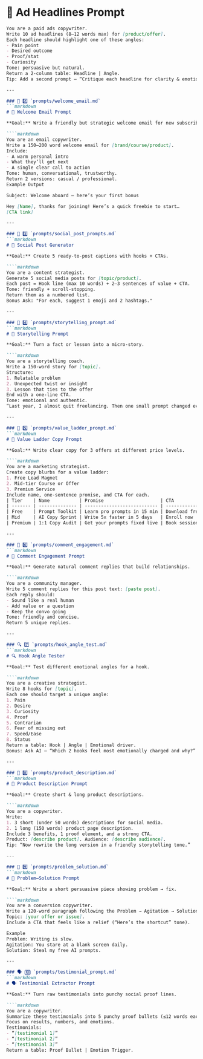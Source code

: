# 🧲 Ad Headlines Prompt

````markdown
You are a paid ads copywriter.
Write 10 ad headlines (8–12 words max) for [product/offer].
Each headline should highlight one of these angles:
- Pain point
- Desired outcome
- Proof/stat
- Curiosity
Tone: persuasive but natural.
Return a 2-column table: Headline | Angle.
Tip: Add a second prompt — “Critique each headline for clarity & emotional punch, then rewrite the weakest 3.”

---

### 💌 2️⃣ `prompts/welcome_email.md`
```markdown
# 💌 Welcome Email Prompt

**Goal:** Write a friendly but strategic welcome email for new subscribers.

````markdown
You are an email copywriter.
Write a 150–200 word welcome email for [brand/course/product].
Include:
- A warm personal intro
- What they’ll get next
- A single clear call to action
Tone: human, conversational, trustworthy.
Return 2 versions: casual / professional.
Example Output

Subject: Welcome aboard — here’s your first bonus

Hey [Name], thanks for joining! Here’s a quick freebie to start…
[CTA link]

---

### 📢 3️⃣ `prompts/social_post_prompts.md`
```markdown
# 📢 Social Post Generator

**Goal:** Create 5 ready-to-post captions with hooks + CTAs.

````markdown
You are a content strategist.
Generate 5 social media posts for [topic/product].
Each post = Hook line (max 10 words) + 2–3 sentences of value + CTA.
Tone: friendly + scroll-stopping.
Return them as a numbered list.
Bonus Ask: "For each, suggest 1 emoji and 2 hashtags."

---

### 🧠 4️⃣ `prompts/storytelling_prompt.md`
```markdown
# 🧠 Storytelling Prompt

**Goal:** Turn a fact or lesson into a micro-story.

````markdown
You are a storytelling coach.
Write a 150-word story for [topic].
Structure:
1. Relatable problem
2. Unexpected twist or insight
3. Lesson that ties to the offer
End with a one-line CTA.
Tone: emotional and authentic.
“Last year, I almost quit freelancing. Then one small prompt changed everything…”

---

### 🧮 5️⃣ `prompts/value_ladder_prompt.md`
```markdown
# 🧮 Value Ladder Copy Prompt

**Goal:** Write clear copy for 3 offers at different price levels.

````markdown
You are a marketing strategist.
Create copy blurbs for a value ladder:
1. Free Lead Magnet
2. Mid-tier Course or Offer
3. Premium Service
Include name, one-sentence promise, and CTA for each.
| Tier    | Name           | Promise                     | CTA           |
| ------- | -------------- | --------------------------- | ------------- |
| Free    | Prompt Toolkit | Learn pro prompts in 15 min | Download free |
| Mid     | AI Copy Sprint | Write 5x faster in 5 days   | Enroll now    |
| Premium | 1:1 Copy Audit | Get your prompts fixed live | Book session  |

---

### 💬 6️⃣ `prompts/comment_engagement.md`
```markdown
# 💬 Comment Engagement Prompt

**Goal:** Generate natural comment replies that build relationships.

````markdown
You are a community manager.
Write 5 comment replies for this post text: [paste post].
Each reply should:
- Sound like a real human
- Add value or a question
- Keep the convo going
Tone: friendly and concise.
Return 5 unique replies.

---

### 🔍 7️⃣ `prompts/hook_angle_test.md`
```markdown
# 🔍 Hook Angle Tester

**Goal:** Test different emotional angles for a hook.

````markdown
You are a creative strategist.
Write 8 hooks for [topic].
Each one should target a unique angle:
1. Pain
2. Desire
3. Curiosity
4. Proof
5. Contrarian
6. Fear of missing out
7. Speed/Ease
8. Status
Return a table: Hook | Angle | Emotional driver.
Bonus: Ask AI — “Which 2 hooks feel most emotionally charged and why?”

---

### 🧩 8️⃣ `prompts/product_description.md`
```markdown
# 🧩 Product Description Prompt

**Goal:** Create short & long product descriptions.

````markdown
You are a copywriter.
Write:
1. 3 short (under 50 words) descriptions for social media.
2. 1 long (150 words) product page description.
Include 3 benefits, 1 proof element, and a strong CTA.
Product: [describe product]. Audience: [describe audience].
Tip: “Now rewrite the long version in a friendly storytelling tone.”

---

### 🧰 9️⃣ `prompts/problem_solution.md`
```markdown
# 🧰 Problem–Solution Prompt

**Goal:** Write a short persuasive piece showing problem → fix.

````markdown
You are a conversion copywriter.
Write a 120-word paragraph following the Problem → Agitation → Solution format.
Topic: [your offer or issue].
Include a CTA that feels like a relief (“Here’s the shortcut” tone).

Example
Problem: Writing is slow.
Agitation: You stare at a blank screen daily.
Solution: Steal my free AI prompts.

---

### 🗣️ 🔟 `prompts/testimonial_prompt.md`
```markdown
# 🗣️ Testimonial Extractor Prompt

**Goal:** Turn raw testimonials into punchy social proof lines.

````markdown
You are a copywriter.
Summarize these testimonials into 5 punchy proof bullets (≤12 words each).
Focus on results, numbers, and emotions.
Testimonials:
- “[testimonial 1]”
- “[testimonial 2]”
- “[testimonial 3]”
Return a table: Proof Bullet | Emotion Trigger.
